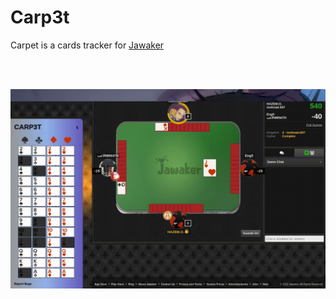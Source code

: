 # Carp3t

Carpet is a cards tracker for [Jawaker](https://jawaker.com)

<br />
<br />

![](demo.gif)
